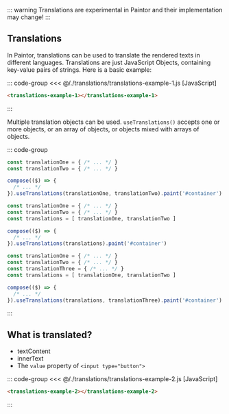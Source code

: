 <script> import '/./translations/translations.js' </script>

::: warning
Translations are experimental in Paintor and their implementation may change!
:::

## Translations

In Paintor, translations can be used to translate the rendered texts in different languages.
Translations are just JavaScript Objects, containing key-value pairs of strings. Here is a basic
example:

::: code-group
<<< @/./translations/translations-example-1.js [JavaScript]
```html [HTML]
<translations-example-1></translations-example-1>
```
:::

<div class="example">
  <p></p>
  <translations-example-1></translations-example-1>
  <p></p>
</div>

Multiple translation objects can be used. `useTranslations()` accepts one or more objects,
or an array of objects, or objects mixed with arrays of objects.

::: code-group
```js [Multiple objects]
const translationOne = { /* ... */ }
const translationTwo = { /* ... */ }

compose(($) => {
  /* ... */
}).useTranslations(translationOne, translationTwo).paint('#container')
```
```js [Array of objects]
const translationOne = { /* ... */ }
const translationTwo = { /* ... */ }
const translations = [ translationOne, translationTwo ]

compose(($) => {
  /* ... */
}).useTranslations(translations).paint('#container')
```
```js [Mixed]
const translationOne = { /* ... */ }
const translationTwo = { /* ... */ }
const translationThree = { /* ... */ }
const translations = [ translationOne, translationTwo ]

compose(($) => {
  /* ... */
}).useTranslations(translations, translationThree).paint('#container')
```
:::

## What is translated?

- textContent
- innerText
- The `value` property of `<input type="button">`

::: code-group
<<< @/./translations/translations-example-2.js [JavaScript]
```html [HTML]
<translations-example-2></translations-example-2>
```
:::

<div class="example">
  <p></p>
  <translations-example-2></translations-example-2>
  <p></p>
</div>
